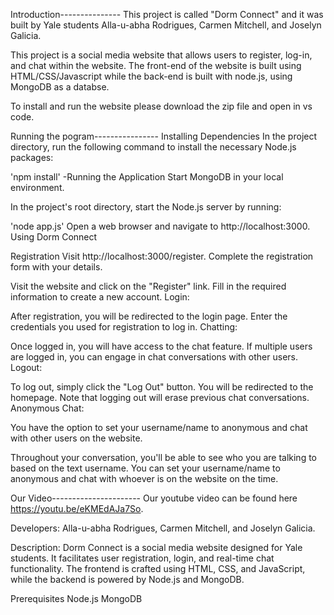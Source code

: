 Introduction---------------
This project is called "Dorm Connect" and it was built by Yale students Alla-u-abha Rodrigues, Carmen Mitchell, and Joselyn Galicia. 

This project is a social media website that allows users to register, log-in, and chat within the website. The front-end of the 
website is built using HTML/CSS/Javascript while the back-end is built with node.js, using MongoDB as a databse. 

To install and run the website please download the zip file and open in vs code.

Running the pogram----------------
Installing Dependencies
In the project directory, run the following command to install the necessary Node.js packages:

'npm install' -Running the Application
Start MongoDB in your local environment.

In the project's root directory, start the Node.js server by running:

'node app.js'
Open a web browser and navigate to http://localhost:3000.
Using Dorm Connect

Registration
Visit http://localhost:3000/register.
Complete the registration form with your details.

Visit the website and click on the "Register" link.
Fill in the required information to create a new account.
Login:

After registration, you will be redirected to the login page.
Enter the credentials you used for registration to log in.
Chatting:

Once logged in, you will have access to the chat feature.
If multiple users are logged in, you can engage in chat conversations with other users.
Logout:

To log out, simply click the "Log Out" button.
You will be redirected to the homepage.
Note that logging out will erase previous chat conversations.
Anonymous Chat:

You have the option to set your username/name to anonymous and chat with other users on the website.

Throughout your conversation, you'll be able to see who you are talking to based on the text username. You can set your username/name to anonymous and chat with whoever is on the website on the time.

Our Video----------------------
Our youtube video can be found here https://youtu.be/eKMEdAJa7So.

Developers: Alla-u-abha Rodrigues, Carmen Mitchell, and Joselyn Galicia.

Description: Dorm Connect is a social media website designed for Yale students. It facilitates user registration, login, and real-time chat functionality. The frontend is crafted using HTML, CSS, and JavaScript, while the backend is powered by Node.js and MongoDB.

Prerequisites
Node.js
MongoDB




